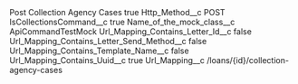 <?xml version="1.0" encoding="UTF-8"?>
<CustomMetadata xmlns="http://soap.sforce.com/2006/04/metadata" xmlns:xsi="http://www.w3.org/2001/XMLSchema-instance" xmlns:xsd="http://www.w3.org/2001/XMLSchema">
    <label>Post Collection Agency Cases</label>
    <protected>true</protected>
    <values>
        <field>Http_Method__c</field>
        <value xsi:type="xsd:string">POST</value>
    </values>
    <values>
        <field>IsCollectionsCommand__c</field>
        <value xsi:type="xsd:boolean">true</value>
    </values>
    <values>
        <field>Name_of_the_mock_class__c</field>
        <value xsi:type="xsd:string">ApiCommandTestMock</value>
    </values>
    <values>
        <field>Url_Mapping_Contains_Letter_Id__c</field>
        <value xsi:type="xsd:boolean">false</value>
    </values>
    <values>
        <field>Url_Mapping_Contains_Letter_Send_Method__c</field>
        <value xsi:type="xsd:boolean">false</value>
    </values>
    <values>
        <field>Url_Mapping_Contains_Template_Name__c</field>
        <value xsi:type="xsd:boolean">false</value>
    </values>
    <values>
        <field>Url_Mapping_Contains_Uuid__c</field>
        <value xsi:type="xsd:boolean">true</value>
    </values>
    <values>
        <field>Url_Mapping__c</field>
        <value xsi:type="xsd:string">/loans/{id}/collection-agency-cases</value>
    </values>
</CustomMetadata>
